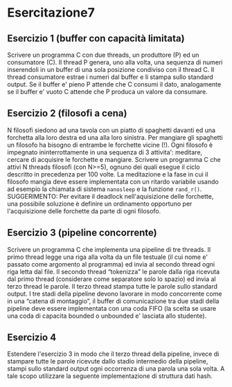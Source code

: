 # Esercitazione7

## Esercizio 1 (buffer con capacità limitata)
Scrivere un programma C con due threads, un produttore (P) ed un consumatore (C). Il thread P genera, uno alla volta, una sequenza di numeri inserendoli in un buffer di una sola posizione condiviso con il thread C. Il thread consumatore estrae i numeri dal buffer e li stampa sullo standard output. Se il buffer e' pieno P attende che C consumi il dato, analogamente se il buffer e' vuoto C attende che P produca un valore da consumare.

## Esercizio 2 (filosofi a cena)
N filosofi siedono ad una tavola con un piatto di spaghetti davanti ed una forchetta alla loro destra ed una alla loro sinistra. Per mangiare gli spaghetti un filosofo ha bisogno di entrambe le forchette vicine (!). Ogni filosofo è impegnato ininterrottamente in una sequenza di 3 attivita': meditare, cercare di acquisire le forchette e mangiare. Scrivere un programma C che attivi N threads filosofi (con N>=5), ognuno dei quali esegue il ciclo descritto in precedenza per 100 volte. La meditazione e la fase in cui il filosofo mangia deve essere implementata con un ritardo variabile usando ad esempio la chiamata di sistema 
`nanosleep` e la funzione `rand_r()`.
SUGGERIMENTO: Per evitare il deadlock nell'aquisizione delle forchette, una possibile soluzione è definire un ordinamento opportuno per l'acquisizione delle forchette da parte di ogni filosofo.

## Esercizio 3 (pipeline concorrente)
Scrivere un programma C che implementa una pipeline di tre threads. Il primo thread legge una riga alla volta da un file testuale (il cui nome e' passato come argomento al programma) ed invia al secondo thread ogni riga letta dal file. Il secondo thread “tokenizza” le parole dalla riga ricevuta dal primo thread (considerare come separatore solo lo spazio) ed invia al terzo thread le parole. Il terzo thread stampa tutte le parole sullo standard output. I tre stadi della pipeline devono lavorare in modo concorrente come in una “catena di montaggio”, il buffer di comunicazione tra due stadi della pipeline deve essere implementata con una coda FIFO (la scelta se usare una coda di capacita bounded o unbounded e' lasciata allo studente).

## Esercizio 4
Estendere l'esercizio 3 in modo che il terzo thread della pipeline, invece di stampare tutte le parole ricevute dallo stadio intermedio della pipeline, stampi sullo standard output ogni occorrenza di una parola una sola volta. A tale scopo utilizzare la seguente implementazione di struttura dati hash.